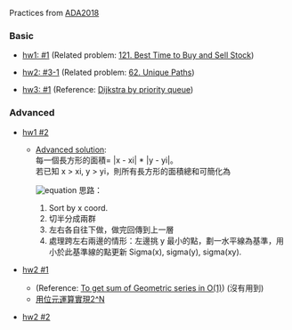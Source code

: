 Practices from [ADA2018](https://www.csie.ntu.edu.tw/~yvchen/f107-ada/)

### Basic
* [hw1: #1](./hw1-1)    (Related problem: [121. Best Time to Buy and Sell Stock](https://leetcode.com/problems/best-time-to-buy-and-sell-stock/discuss/39039/Sharing-my-simple-and-clear-C%2B%2B-solution))

* [hw2: #3-1](./hw2-3_1)  (Related problem: [62. Unique Paths](https://leetcode.com/problems/unique-paths/discuss/22954/C%2B%2B-DP))
* [hw3: #1](./hw3-1)    (Reference: [Dijkstra by priority queue](https://www.geeksforgeeks.org/dijkstras-shortest-path-algorithm-using-priority_queue-stl/))


### Advanced
* [hw1 #2](./hw1-2)
    * [Advanced solution](./hw1-2/advancedSolution.cpp):  
        每一個長方形的面積= |x - xi| * |y - yi|。  
        若已知 x > xi, y > yi，則所有長方形的面積總和可簡化為  
        
        ![equation](https://bit.ly/1cq6Wxo)
        思路：  
        1. Sort by x coord.
        2. 切半分成兩群  
        3. 左右各自往下做，做完回傳到上一層  
        4. 處理跨左右兩邊的情形：左邊挑 y 最小的點，劃一水平線為基準，用小於此基準線的點更新 Sigma(x), sigma(y), sigma(xy).

* [hw2 #1](./hw2-1)  
    * (Reference: [To get sum of Geometric series in O(1)](https://www.geeksforgeeks.org/sum-of-the-series-20-21-22-2n/)) (沒有用到)
    * [用位元運算實現2^N](http://ccy.dd.ncu.edu.tw/~chen/course/Cpp/ch2/8.htm)

* [hw2 #2](./hw2-2)  